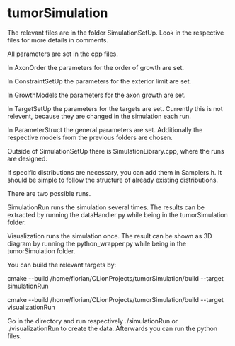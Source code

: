 # tumorSimulation

The relevant files are in the folder SimulationSetUp.
Look in the respective files for more details in comments.

All parameters are set in the cpp files.

In AxonOrder the parameters for the order of growth are set.

In ConstraintSetUp the parameters for the exterior limit are set.

In GrowthModels the parameters for the axon growth are set.

In TargetSetUp the parameters for the targets are set. 
Currently this is not relevent, because they are changed in the simulation each run.

In ParameterStruct the general parameters are set. 
Additionally the respective models from the previous folders are chosen.

Outside of SimulationSetUp there is SimulationLibrary.cpp, where the runs are designed.

If specific distributions are necessary, you can add them in Samplers.h.
It should be simple to follow the structure of already existing distributions.

There are two possible runs. 

SimulationRun runs the simulation several times.
The results can be extracted by running the dataHandler.py while being in the tumorSimulation folder.

Visualization runs the simulation once.
The result can be shown as 3D diagram by running the python_wrapper.py while being in the tumorSimulation folder.

You can build the relevant targets by:

cmake --build /home/florian/CLionProjects/tumorSimulation/build --target simulationRun

cmake --build /home/florian/CLionProjects/tumorSimulation/build --target visualizationRun

Go in the directory and run respectively ./simulationRun or ./visualizationRun to create the data.
Afterwards you can run the python files.


